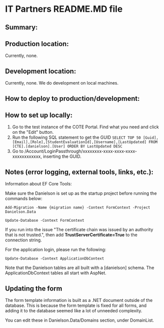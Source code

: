 # IT Partners README.MD file

## Summary: 

## Production location:

Currently, none.

## Development location: 

Currently, none. We do development on local machines.

## How to deploy to production/development: 

## How to set up locally:

1. Go to the test instance of the COTE Portal. Find what you need and click on the "Edit" button.
2. Run the following SQL statement to get the GUID `SELECT TOP 50 [Guid],[Email],[Role],[StudentEvaluationId],[Username],[LastUpdated] FROM [CTE].[danielson].[User] ORDER BY LastUpdated DESC`
3. Go to /Account/LoginPassthrough/xxxxxxxx-xxxx-xxxx-xxxx-xxxxxxxxxxxx, inserting the GUID.


## Notes (error logging, external tools, links, etc.): 

Information about EF Core Tools:

Make sure the Danielson is set up as the startup project before running the commands below:

``Add-Migration -Name {migration name} -Context FormContext -Project Danielson.Data``

``Update-Database -Context FormContext``

If you run into the issue "The certificate chain was issued by an authority that is not trusted.", then add **TrustServerCertificate=True** to the connection string.

For the application login, please run the following:

``Update-Database -Context ApplicationDbContext``

Note that the Danielson tables are all built with a [danielson] schema. The ApplicationDbContext tables all start with AspNet.

## Updating the form

The form template information is built as a .NET document outside of the database. This is because the form template is fixed for all forms, and adding it to the database seemed like a lot of unneeded complexity.

You can edit these in Danielson.Data/Domains section, under DomainList. 